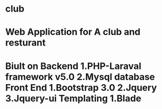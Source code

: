 # club
# Web Application for A club and resturant
# Biult on Backend 1.PHP-Laraval framework v5.0 2.Mysql database Front End 1.Bootstrap 3.0 2.Jquery 3.Jquery-ui Templating 1.Blade

